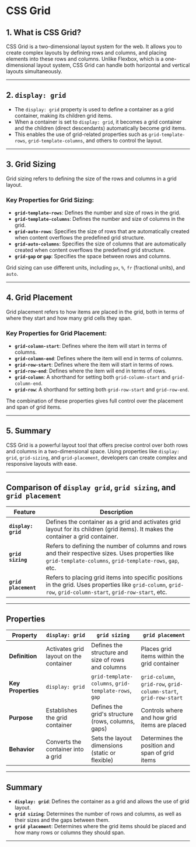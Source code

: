 # CSS Grid

## 1. What is CSS Grid?

CSS Grid is a two-dimensional layout system for the web. It allows you to create complex layouts by defining rows and columns, and placing elements into these rows and columns. Unlike Flexbox, which is a one-dimensional layout system, CSS Grid can handle both horizontal and vertical layouts simultaneously.

---

## 2. `display: grid`

- The `display: grid` property is used to define a container as a grid container, making its children grid items.
- When a container is set to `display: grid`, it becomes a grid container and the children (direct descendants) automatically become grid items.
- This enables the use of grid-related properties such as `grid-template-rows`, `grid-template-columns`, and others to control the layout.

---

## 3. Grid Sizing

Grid sizing refers to defining the size of the rows and columns in a grid layout. 

### Key Properties for Grid Sizing:
- **`grid-template-rows`**: Defines the number and size of rows in the grid.
- **`grid-template-columns`**: Defines the number and size of columns in the grid.
- **`grid-auto-rows`**: Specifies the size of rows that are automatically created when content overflows the predefined grid structure.
- **`grid-auto-columns`**: Specifies the size of columns that are automatically created when content overflows the predefined grid structure.
- **`grid-gap` or `gap`**: Specifies the space between rows and columns.

Grid sizing can use different units, including `px`, `%`, `fr` (fractional units), and `auto`.

---

## 4. Grid Placement

Grid placement refers to how items are placed in the grid, both in terms of where they start and how many grid cells they span.

### Key Properties for Grid Placement:
- **`grid-column-start`**: Defines where the item will start in terms of columns.
- **`grid-column-end`**: Defines where the item will end in terms of columns.
- **`grid-row-start`**: Defines where the item will start in terms of rows.
- **`grid-row-end`**: Defines where the item will end in terms of rows.
- **`grid-column`**: A shorthand for setting both `grid-column-start` and `grid-column-end`.
- **`grid-row`**: A shorthand for setting both `grid-row-start` and `grid-row-end`.

The combination of these properties gives full control over the placement and span of grid items.

---

## 5. Summary

CSS Grid is a powerful layout tool that offers precise control over both rows and columns in a two-dimensional space. Using properties like `display: grid`, `grid-sizing`, and `grid-placement`, developers can create complex and responsive layouts with ease.

---
## Comparison of `display grid`, `grid sizing`, and `grid placement`

| **Feature**            | **Description**                                                                                                                                                   |
|------------------------|-------------------------------------------------------------------------------------------------------------------------------------------------------------------|
| **`display: grid`**     | Defines the container as a grid and activates grid layout for its children (grid items). It makes the container a grid container.                                |
| **`grid sizing`**       | Refers to defining the number of columns and rows and their respective sizes. Uses properties like `grid-template-columns`, `grid-template-rows`, `gap`, etc.     |
| **`grid placement`**    | Refers to placing grid items into specific positions in the grid. Uses properties like `grid-column`, `grid-row`, `grid-column-start`, `grid-row-start`, etc.    |

---

## Properties

| **Property**                | **`display: grid`**                                    | **`grid sizing`**                                       | **`grid placement`**                                      |
|-----------------------------|--------------------------------------------------------|---------------------------------------------------------|-----------------------------------------------------------|
| **Definition**               | Activates grid layout on the container                | Defines the structure and size of rows and columns      | Places grid items within the grid container               |
| **Key Properties**           | `display: grid`                                       | `grid-template-columns`, `grid-template-rows`, `gap`     | `grid-column`, `grid-row`, `grid-column-start`, `grid-row-start` |
| **Purpose**                  | Establishes the grid container                        | Defines the grid's structure (rows, columns, gaps)      | Controls where and how grid items are placed              |
| **Behavior**                 | Converts the container into a grid                    | Sets the layout dimensions (static or flexible)         | Determines the position and span of grid items            |

---

## Summary

- **`display: grid`**: Defines the container as a grid and allows the use of grid layout.
- **`grid sizing`**: Determines the number of rows and columns, as well as their sizes and the gaps between them.
- **`grid placement`**: Determines where the grid items should be placed and how many rows or columns they should span.

---
